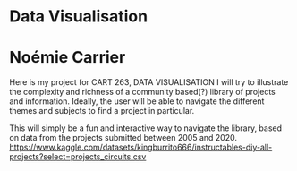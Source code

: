 # Data Visualisation
# Noémie Carrier

Here is my project for CART 263, DATA VISUALISATION
I will try to illustrate the complexity and richness of a community based(?) library of projects and information.
Ideally, the user will be able to navigate the different themes and subjects to find a project in particular. 

This will simply be a fun and interactive way to navigate the library, based on data from the projects submitted between 2005 and 2020.
https://www.kaggle.com/datasets/kingburrito666/instructables-diy-all-projects?select=projects_circuits.csv
